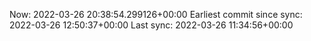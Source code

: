 Now: 2022-03-26 20:38:54.299126+00:00 Earliest commit since sync: 2022-03-26 12:50:37+00:00 Last sync: 2022-03-26 11:34:56+00:00
